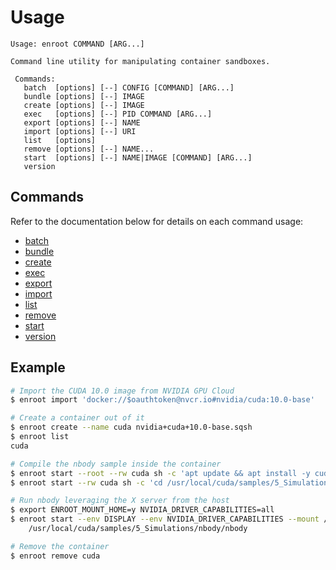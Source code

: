 # Usage

```
Usage: enroot COMMAND [ARG...]

Command line utility for manipulating container sandboxes.

 Commands:
   batch  [options] [--] CONFIG [COMMAND] [ARG...]
   bundle [options] [--] IMAGE
   create [options] [--] IMAGE
   exec   [options] [--] PID COMMAND [ARG...]
   export [options] [--] NAME
   import [options] [--] URI
   list   [options]
   remove [options] [--] NAME...
   start  [options] [--] NAME|IMAGE [COMMAND] [ARG...]
   version
```

## Commands

Refer to the documentation below for details on each command usage:

* [batch](cmd/batch.md)
* [bundle](cmd/bundle.md)
* [create](cmd/create.md)
* [exec](cmd/exec.md)
* [export](cmd/export.md)
* [import](cmd/import.md)
* [list](cmd/list.md)
* [remove](cmd/remove.md)
* [start](cmd/start.md)
* [version](cmd/version.md)

## Example

```sh
# Import the CUDA 10.0 image from NVIDIA GPU Cloud
$ enroot import 'docker://$oauthtoken@nvcr.io#nvidia/cuda:10.0-base'

# Create a container out of it
$ enroot create --name cuda nvidia+cuda+10.0-base.sqsh
$ enroot list
cuda

# Compile the nbody sample inside the container
$ enroot start --root --rw cuda sh -c 'apt update && apt install -y cuda-samples-10.0'
$ enroot start --rw cuda sh -c 'cd /usr/local/cuda/samples/5_Simulations/nbody && make -j'

# Run nbody leveraging the X server from the host
$ export ENROOT_MOUNT_HOME=y NVIDIA_DRIVER_CAPABILITIES=all
$ enroot start --env DISPLAY --env NVIDIA_DRIVER_CAPABILITIES --mount /tmp/.X11-unix:/tmp/.X11-unix cuda \
    /usr/local/cuda/samples/5_Simulations/nbody/nbody

# Remove the container
$ enroot remove cuda
```
